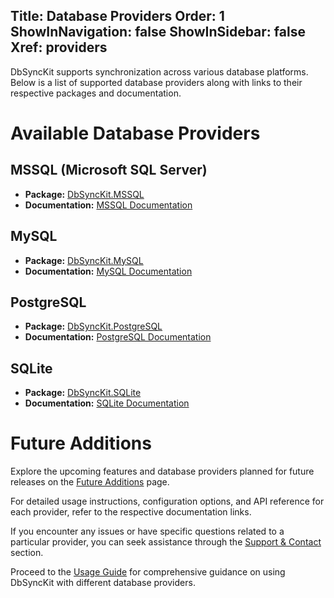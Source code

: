 ﻿﻿Title: Database Providers
Order: 1
ShowInNavigation: false
ShowInSidebar: false
Xref: providers
---

DbSyncKit supports synchronization across various database platforms. Below is a list of supported database providers along with links to their respective packages and documentation.

# Available Database Providers

## MSSQL (Microsoft SQL Server)

- **Package:** [DbSyncKit.MSSQL](xref:packages/dbsynckit.mssql)
- **Documentation:** [MSSQL Documentation](xref:api-DbSyncKit.MSSQL)

## MySQL

- **Package:** [DbSyncKit.MySQL](xref:packages/dbsynckit.mysql)
- **Documentation:** [MySQL Documentation](xref:api-DbSyncKit.MySQL)

## PostgreSQL

- **Package:** [DbSyncKit.PostgreSQL](xref:packages/dbsynckit.postgresql)
- **Documentation:** [PostgreSQL Documentation](xref:api-DbSyncKit.PostgreSQL)

## SQLite

- **Package:** [DbSyncKit.SQLite](xref:packages/dbsynckit.sqlite)
- **Documentation:** [SQLite Documentation](xref:api-DbSyncKit.sqlite)

# Future Additions

Explore the upcoming features and database providers planned for future releases on the [Future Additions](xref:future-plans) page.

For detailed usage instructions, configuration options, and API reference for each provider, refer to the respective documentation links.

If you encounter any issues or have specific questions related to a particular provider, you can seek assistance through the [Support & Contact](xref:support) section.

Proceed to the [Usage Guide](xref:usage) for comprehensive guidance on using DbSyncKit with different database providers.
